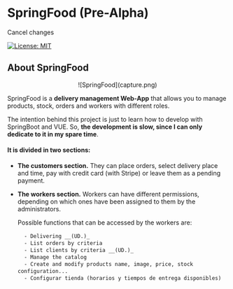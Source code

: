 <h1> SpringFood (Pre-Alpha) </h1>Cancel changes

[![License: MIT](https://img.shields.io/badge/License-MIT-yellow.svg)](https://opensource.org/licenses/MIT)

<h2> About SpringFood </h2>

<center>
![SpringFood](capture.png)
</center>

SpringFood is a <strong>delivery management Web-App</strong> that allows you to manage products, stock, orders and workers with different roles. 

The intention behind this project is just to learn how to develop with SpringBoot and VUE. So, <strong>the development is slow, since I can only dedicate to it in my spare time</strong>.

<h4>It is divided in two sections:</h4>

- <strong>The customers section.</strong> They can place orders, select delivery place and time, pay with credit card (with Stripe) or leave them as a pending payment.

- <strong>The workers section.</strong> Workers can have different permissions, depending on which ones have been assigned to them by the administrators. 

	Possible functions that can be accessed by the workers are:
	
		- Delivering __(UD.)_
		- List orders by criteria
		- List clients by criteria __(UD.)_
		- Manage the catalog
		- Create and modify products name, image, price, stock configuration...
		- Configurar tienda (horarios y tiempos de entrega disponibles)


